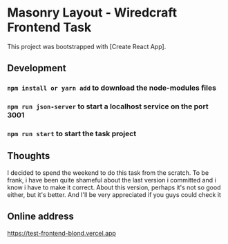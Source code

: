 # Masonry Layout - Wiredcraft Frontend Task

This project was bootstrapped with [Create React App].

## Development
### `npm install or yarn add` to download the node-modules files
### `npm run json-server` to start a localhost service on the port 3001
### `npm run start` to start the task project

## Thoughts
I decided to spend the weekend to do this task from the scratch. To be frank, i have been quite
shameful about the last version i committed and i know i have to make it correct. About this version, perhaps it's not so good either, but it's better. And I'll be very appreciated if you guys could check it

## Online address
https://test-frontend-blond.vercel.app
